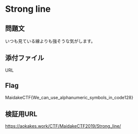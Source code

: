 # Strong line

## 問題文
いつも見ている線よりも強そうな気がします。

## 添付ファイル
URL

## Flag
MaidakeCTF{We_can_use_alphanumeric_symbols_in_code128}

## 検証用URL
https://aokakes.work/CTF/MaidakeCTF2019/Strong_line/